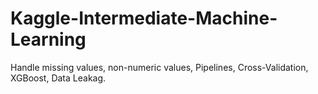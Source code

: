 # Kaggle-Intermediate-Machine-Learning
Handle missing values, non-numeric values, Pipelines, Cross-Validation, XGBoost, Data Leakag.
